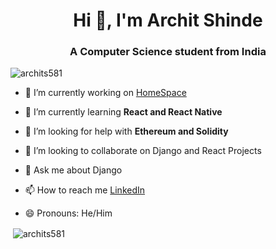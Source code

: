 <h1 align="center">Hi 👋, I'm Archit Shinde</h1>
<h3 align="center">A Computer Science student from India</h3>

<p align="left"> <img src="https://komarev.com/ghpvc/?username=archits581&label=Profile%20views&color=0e75b6&style=flat" alt="archits581" /> </p>

- 🔭 I’m currently working on [HomeSpace](https://github.com/archits581/HomeSpace)

- 🌱 I’m currently learning **React and React Native**

- 🤝 I’m looking for help with **Ethereum and Solidity**

- 👯 I’m looking to collaborate on Django and React Projects 

- 💬 Ask me about Django 

- 📫 How to reach me [LinkedIn](https://www.linkedin.com/in/archits581/)

- 😄 Pronouns: He/Him





<p>&nbsp;<img align="center" src="https://github-readme-stats.vercel.app/api?username=archits581&show_icons=true&locale=en" alt="archits581" /></p>
